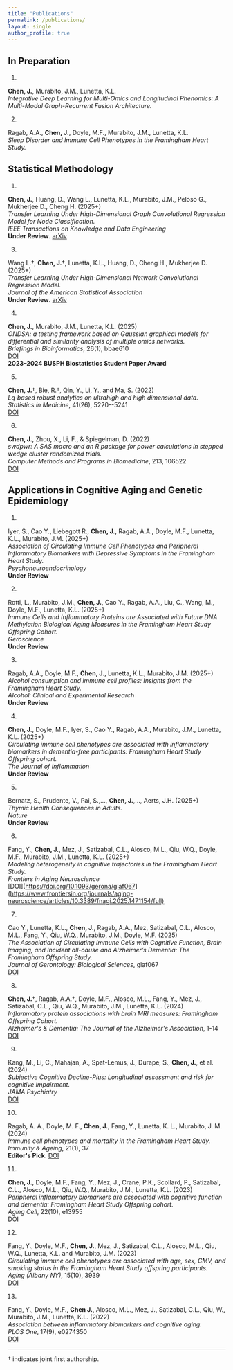 ```yaml
---
title: "Publications"
permalink: /publications/
layout: single
author_profile: true
---
```


<style>
.page__content p {
  margin-bottom: 0.6em;
  font-size: 17px;
  line-height: 1.7;
}
.page__content em {
  font-style: italic;
  color: #333;
}
.page__content strong {
  font-weight: 600;
  color: #000;
}
.page__content a {
  color: #007acc;
  font-weight: 500;
}
.page__content {
  font-family: "Georgia", serif;
}
</style>

## In Preparation

1.  
**Chen, J.**, Murabito, J.M., Lunetta, K.L.  
*Integrative Deep Learning for Multi-Omics and Longitudinal Phenomics: A Multi-Modal Graph-Recurrent Fusion Architecture.*  


2.  
Ragab, A.A., **Chen, J.**, Doyle, M.F., Murabito, J.M., Lunetta, K.L.  
*Sleep Disorder and Immune Cell Phenotypes in the Framingham Heart Study.*  


## Statistical Methodology 
1.  
**Chen, J.**, Huang, D., Wang L., Lunetta, K.L., Murabito, J.M., Peloso G., Mukherjee D., Cheng H. (2025+)  
*Transfer Learning Under High-Dimensional Graph Convolutional Regression Model for Node Classification.*   
_IEEE Transactions on Knowledge and Data Engineering_   
**Under Review**. [arXiv](https://arxiv.org/abs/2405.16672)

3.  
Wang L.†, **Chen, J.**†, Lunetta, K.L., Huang, D., Cheng H., Mukherjee D. (2025+)  
*Transfer Learning Under High-Dimensional Network Convolutional Regression Model.*  
_Journal of the American Statistical Association_  
**Under Review**. [arXiv](https://arxiv.org/abs/2504.19979)

4.  
**Chen, J.**, Murabito, J.M., Lunetta, K.L. (2025)  
*ONDSA: a testing framework based on Gaussian graphical models for differential and similarity analysis of multiple omics networks.*  
_Briefings in Bioinformatics_, 26(1), bbae610  
[DOI](https://doi.org/10.1093/bib/bbae610)  
**2023–2024 BUSPH Biostatistics Student Paper Award**

5.  
**Chen, J.**†, Bie, R.†, Qin, Y., Li, Y., and Ma, S. (2022)  
*Lq‐based robust analytics on ultrahigh and high dimensional data.*  
_Statistics in Medicine_, 41(26), 5220--5241  
[DOI](https://doi.org/10.1002/sim.9515)

6.  
**Chen, J.**, Zhou, X., Li, F., & Spiegelman, D. (2022)  
*swdpwr: A SAS macro and an R package for power calculations in stepped wedge cluster randomized trials.*  
_Computer Methods and Programs in Biomedicine_, 213, 106522  
[DOI](https://doi.org/10.1016/j.cmpb.2021.106522)

## Applications in Cognitive Aging and Genetic Epidemiology
1.  
Iyer, S., Cao Y., Liebegott R., **Chen, J.**, Ragab, A.A., Doyle, M.F., Lunetta, K.L., Murabito, J.M.  (2025+)  
*Association of Circulating Immune Cell Phenotypes and Peripheral Inflammatory Biomarkers with Depressive Symptoms in the Framingham Heart Study.*  
_Psychoneuroendocrinology_  
**Under Review**

2.  
Rotti, L., Murabito, J.M., **Chen, J.**, Cao Y., Ragab, A.A., Liu, C., Wang, M., Doyle, M.F., Lunetta, K.L. (2025+)  
*Immune Cells and Inflammatory Proteins are Associated with Future DNA Methylation Biological Aging Measures in the Framingham Heart Study Offspring Cohort.*  
_Geroscience_  
**Under Review**

3.  
Ragab, A.A., Doyle, M.F., **Chen, J.**, Lunetta, K.L., Murabito, J.M. (2025+)  
*Alcohol consumption and immune cell profiles: Insights from the Framingham Heart Study.*  
_Alcohol: Clinical and Experimental Research_  
**Under Review**

4.  
**Chen, J.**, Doyle, M.F., Iyer, S., Cao Y., Ragab, A.A., Murabito, J.M., Lunetta, K.L. (2025+)  
*Circulating immune cell phenotypes are associated with inflammatory biomarkers in dementia-free participants: Framingham Heart Study Offspring cohort.*  
_The Journal of Inflammation_  
**Under Review**

5.  
Bernatz, S., Prudente, V., Pai, S.,..., **Chen, J.**,..., Aerts, J.H. (2025+)  
*Thymic Health Consequences in Adults.*  
_Nature_  
**Under Review**

6.  
Fang, Y., **Chen, J.**, Mez, J., Satizabal, C.L.,  Alosco, M.L.,  Qiu, W.Q.,  Doyle, M.F., Murabito, J.M., Lunetta, K.L. (2025+)  
*Modeling heterogeneity in cognitive trajectories in the Framingham Heart Study.*  
_Frontiers in Aging Neuroscience_    
[DOI](https://doi.org/10.1093/gerona/glaf067](https://www.frontiersin.org/journals/aging-neuroscience/articles/10.3389/fnagi.2025.1471154/full)

7.  
Cao Y., Lunetta, K.L., **Chen, J.**, Ragab, A.A.,  Mez, Satizabal, C.L., Alosco, M.L., Fang, Y., Qiu, W.Q., Murabito, J.M., Doyle, M.F. (2025)  
*The Association of Circulating Immune Cells with Cognitive Function, Brain Imaging, and Incident all-cause and Alzheimer’s Dementia: The Framingham Offspring Study.*  
_Journal of Gerontology: Biological Sciences_, glaf067  
[DOI](https://doi.org/10.1093/gerona/glaf067)

8.  
**Chen, J.**†, Ragab, A.A.†, Doyle, M.F., Alosco, M.L., Fang, Y., Mez, J., Satizabal, C.L., Qiu, W.Q., Murabito, J.M., Lunetta, K.L. (2024)  
*Inflammatory protein associations with brain MRI measures: Framingham Offspring Cohort.*  
_Alzheimer's & Dementia: The Journal of the Alzheimer's Association_, 1-14  
[DOI](https://doi.org/10.1002/alz.13896)

9.  
Kang, M., Li, C., Mahajan, A., Spat-Lemus, J., Durape, S., **Chen, J.**, et al. (2024)  
*Subjective Cognitive Decline-Plus: Longitudinal assessment and risk for cognitive impairment.*  
_JAMA Psychiatry_  
[DOI](https://doi.org/10.1001/jamapsychiatry.2024.1678)

10.  
Ragab, A. A., Doyle, M. F., **Chen, J.**, Fang, Y., Lunetta, K. L., Murabito, J. M. (2024)  
*Immune cell phenotypes and mortality in the Framingham Heart Study.*  
_Immunity & Ageing_, 21(1), 37  
**Editor's Pick**. [DOI](https://doi.org/10.1186/s12979-024-00384-y)

11.  
**Chen, J.**, Doyle, M.F., Fang, Y., Mez, J., Crane, P.K., Scollard, P., Satizabal, C.L., Alosco, M.L., Qiu, W.Q., Murabito, J.M., Lunetta, K.L. (2023)  
*Peripheral inflammatory biomarkers are associated with cognitive function and dementia: Framingham Heart Study Offspring cohort.*  
_Aging Cell_, 22(10), e13955  
[DOI](https://doi.org/10.1111/acel.13955)

12.  
Fang, Y., Doyle, M.F., **Chen, J.**, Mez, J., Satizabal, C.L., Alosco, M.L., Qiu, W.Q., Lunetta, K.L. and Murabito, J.M. (2023)  
*Circulating immune cell phenotypes are associated with age, sex, CMV, and smoking status in the Framingham Heart Study offspring participants.*  
_Aging (Albany NY)_, 15(10), 3939  
[DOI](https://doi.org/10.18632/aging.204874)

13.  
Fang, Y., Doyle, M.F., **Chen J.**, Alosco, M.L., Mez, J., Satizabal, C.L., Qiu, W., Murabito, J.M., Lunetta, K.L. (2022)  
*Association between inflammatory biomarkers and cognitive aging.*  
_PLOS One_, 17(9), e0274350  
[DOI](https://doi.org/10.1371/journal.pone.0274350)

---

† indicates joint first authorship.

